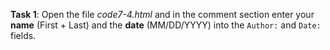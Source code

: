 **Task 1**: Open the file _code7-4.html_ and in the comment section enter your **name** (First + Last) and the **date** (MM/DD/YYYY) into the `Author:` and `Date:` fields.
